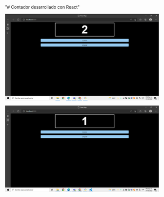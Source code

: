 "# Contador desarrollado con React" 


![cap1](https://github.com/AlfredoSV/Contador_React/blob/main/capturas/cap1.PNG)


![cap2](https://github.com/AlfredoSV/Contador_React/blob/main/capturas/cap2.PNG)